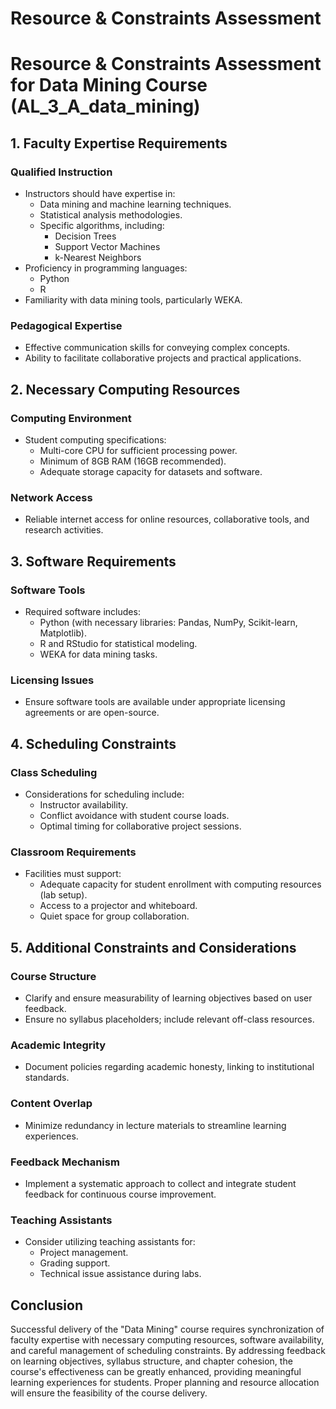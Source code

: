 Resource & Constraints Assessment
=================================

# Resource & Constraints Assessment for Data Mining Course (AL_3_A_data_mining)

## 1. Faculty Expertise Requirements
### Qualified Instruction
- Instructors should have expertise in:
  - Data mining and machine learning techniques.
  - Statistical analysis methodologies.
  - Specific algorithms, including:
    - Decision Trees
    - Support Vector Machines
    - k-Nearest Neighbors
- Proficiency in programming languages:
  - Python
  - R
- Familiarity with data mining tools, particularly WEKA.

### Pedagogical Expertise
- Effective communication skills for conveying complex concepts.
- Ability to facilitate collaborative projects and practical applications.

## 2. Necessary Computing Resources
### Computing Environment
- Student computing specifications:
  - Multi-core CPU for sufficient processing power.
  - Minimum of 8GB RAM (16GB recommended).
  - Adequate storage capacity for datasets and software.

### Network Access
- Reliable internet access for online resources, collaborative tools, and research activities.

## 3. Software Requirements
### Software Tools
- Required software includes:
  - Python (with necessary libraries: Pandas, NumPy, Scikit-learn, Matplotlib).
  - R and RStudio for statistical modeling.
  - WEKA for data mining tasks.

### Licensing Issues
- Ensure software tools are available under appropriate licensing agreements or are open-source.

## 4. Scheduling Constraints
### Class Scheduling
- Considerations for scheduling include:
  - Instructor availability.
  - Conflict avoidance with student course loads.
  - Optimal timing for collaborative project sessions.

### Classroom Requirements
- Facilities must support:
  - Adequate capacity for student enrollment with computing resources (lab setup).
  - Access to a projector and whiteboard.
  - Quiet space for group collaboration.

## 5. Additional Constraints and Considerations
### Course Structure
- Clarify and ensure measurability of learning objectives based on user feedback.
- Ensure no syllabus placeholders; include relevant off-class resources.

### Academic Integrity
- Document policies regarding academic honesty, linking to institutional standards.

### Content Overlap
- Minimize redundancy in lecture materials to streamline learning experiences.

### Feedback Mechanism
- Implement a systematic approach to collect and integrate student feedback for continuous course improvement.

### Teaching Assistants
- Consider utilizing teaching assistants for:
  - Project management.
  - Grading support.
  - Technical issue assistance during labs.

## Conclusion
Successful delivery of the "Data Mining" course requires synchronization of faculty expertise with necessary computing resources, software availability, and careful management of scheduling constraints. By addressing feedback on learning objectives, syllabus structure, and chapter cohesion, the course's effectiveness can be greatly enhanced, providing meaningful learning experiences for students. Proper planning and resource allocation will ensure the feasibility of the course delivery.